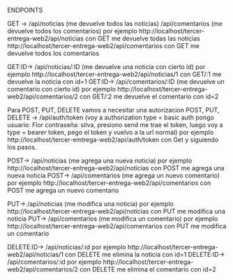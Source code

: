 ENDPOINTS

GET -> /api/noticias (me devuelve todos las noticias)
       /api/comentarios (me devuelve todos los comentarios)
por ejemplo http://localhost/tercer-entrega-web2/api/noticias con GET me devuelve todas las noticias
            http://localhost/tercer-entrega-web2/api/comentarios con GET me devuelve todos los comentarios 

GET:ID-> /api/noticias/:ID (me devuelve una noticia con cierto id)
por ejemplo http://localhost/tercer-entrega-web2/api/noticias/1 con GET/:1 me devuelve la noticia con id=1
GET:ID-> /api/comentarios/:ID (me devuelve un comentario con cierto id)
por ejemplo http://localhost/tercer-entrega-web2/api/comentarios/2 con GET/:2 me devuelve el comentario con id=2

Para POST, PUT, DELETE vamos a necesitar una autorizacion 
POST, PUT, DELETE -> /api/auth/token (voy a authorization type = basic auth pongo usuario: Flor  contraseña: silva, presiono send me trae el token, luego voy a type = bearer token, pego el token y vuelvo a la url normal)
por ejemplo http://localhost/tercer-emtrega-web2/api/auth/token con Get y siguiendo los pasos.

POST-> /api/noticias (me agrega una nueva noticia)
por ejemplo http://localhost/tercer-entrega-web2/api/noticias con POST me agrega una nueva noticia
POST-> /api/comentarios (me agrega un nuevo comentario)
por ejemplo http://localhost/tercer-entrega-web2/api/comentarios con POST me agrega un nuevo comentario

PUT-> /api/noticias (me modifica una noticia)
por ejemplo http://localhost/tercer-entrega-web2/api/noticias con PUT me modifica una noticia
PUT-> /api/comentarios (me modifica un comentario)
por ejemplo http://localhost/tercer-entrega-web2/api/comentarios con PUT me modifica un comentario


DELETE:ID-> /api/noticias/:id
por ejemplo http://localhost/tercer-entrega-web2/api/noticias/1 con DELETE me elimina la noticia con id=1
DELETE:ID-> /api/comentarios/:id
por ejemplo http://localhost/tercer-entrega-web2/api/comentarios/2 con DELETE me elimina el comentario con id=2